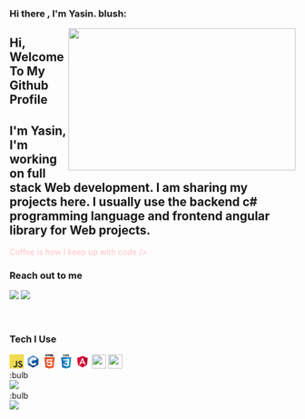 ### Hi there , I'm Yasin. blush:

<img src="https://img.freepik.com/premium-vector/hello-lettering-handwritten-vector_546326-23.jpg?w=2000" width="400" height="250" align="right">


## Hi, Welcome To My Github Profile 
## I'm Yasin, I'm working on full stack Web development. I am sharing my projects here. I usually use the backend c# programming language and frontend angular library for Web projects. 

<font color="pink" > Coffee is how I keep up with code /></font> 

### Reach out to me
<div class="container">
<img width="22" src="https://unpkg.com/simple-icons@v4/icons/instagram.svg" href='https://www.instagram.com/yasnozkaynk/'/>
<img width="22" src="https://unpkg.com/simple-icons@v4/icons/linkedin.svg" href='https://www.linkedin.com/in/yasin-%C3%B6zkaynak-b3a4071b1                                                                            
'/>
       </div>
<br>
<br>

### Tech I Use
<div class="container">
<img src="https://raw.githubusercontent.com/github/explore/80688e429a7d4ef2fca1e82350fe8e3517d3494d/topics/javascript/javascript.png" width="25" height="25">
<img src="https://raw.githubusercontent.com/github/explore/f3e22f0dca2be955676bc70d6214b95b13354ee8/topics/c/c.png" width="25" height="25">
<img src="https://raw.githubusercontent.com/github/explore/80688e429a7d4ef2fca1e82350fe8e3517d3494d/topics/html/html.png" width="25" height="25">
<img src="https://raw.githubusercontent.com/github/explore/80688e429a7d4ef2fca1e82350fe8e3517d3494d/topics/css/css.png" width="25" height="25">
<img src="https://raw.githubusercontent.com/github/explore/80688e429a7d4ef2fca1e82350fe8e3517d3494d/topics/angular/angular.png" width="25" height="25">
<img src="https://www.stepsoftware.com/images/services/c-sharp.png" width="25" height="25">
<img src="https://silentinstallhq.com/wp-content/uploads/2020/12/NET.png" width="25" height="25">
</div>

<summary>:bulb</summary>
<img src="https://github-readme-stats.vercel.app/api?username=yasinozkaynk&theme=radical">
<summary>:bulb</summary>
<img src="https://github-readme-stats.vercel.app/api/top-langs/?username=yasinozkaynk&layout=compact">

